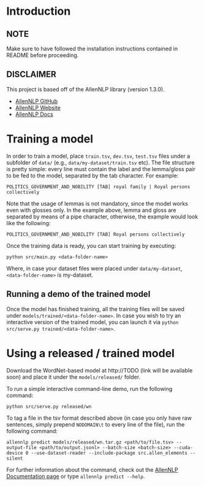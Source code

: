 
# Introduction

## NOTE
Make sure to have followed the installation instructions contained in README before proceeding.

## DISCLAIMER

This project is based off of the AllenNLP library (version 1.3.0).

- [AllenNLP GitHub](https://github.com/allenai/allennlp/)
- [AllenNLP Website](https://allennlp.org/)
- [AllenNLP Docs](https://docs.allennlp.org/v1.3.0/)


# Training a model

In order to train a model, place `train.tsv`, `dev.tsv`, `test.tsv` files under a subfolder of `data/` (e.g., `data/my-dataset/train.tsv` etc).
The file structure is pretty simple: every line must contain the label and the lemma/gloss pair to be fed to the model, separated by the tab character. For example:
```
POLITICS_GOVERNMENT_AND_NOBILITY [TAB] royal family | Royal persons collectively
```
Note that the usage of lemmas is not mandatory, since the model works even with glosses only. In the example above, lemma and gloss are separated by means of a pipe character, otherwise, the example would look like the following:
```
POLITICS_GOVERNMENT_AND_NOBILITY [TAB] Royal persons collectively
```
Once the training data is ready, you can start training by executing:
```
python src/main.py <data-folder-name>
```
Where, in case your dataset files were placed under `data/my-dataset`, `<data-folder-name>` is my-dataset.

## Running a demo of the trained model

Once the model has finished training, all the training files will be saved under `models/trained/<data-folder-name>`. In case you wish to try an interactive version of the trained model, you can launch it via `python src/serve.py trained/<data-folder-name>`.

# Using a released / trained model

Download the WordNet-based model at http://TODO (link will be available soon) and place it under the `models/released/` folder.

To run a simple interactive command-line demo, run the following command:
```
python src/serve.py released/wn
```
To tag a file in the tsv format described above (in case you only have raw sentences, simply prepend `NODOMAIN\t` to every line of the file), run the following command:
```
allennlp predict models/released/wn.tar.gz <path/to/file.tsv> --output-file <path/to/output.jsonl> --batch-size <batch-size> --cuda-device 0 --use-dataset-reader --include-package src.allen_elements --silent
```
For further information about the command, check out the [AllenNLP Documentation page](https://docs.allennlp.org/v1.3.0/api/commands/predict/) or type `allennlp predict --help`.

